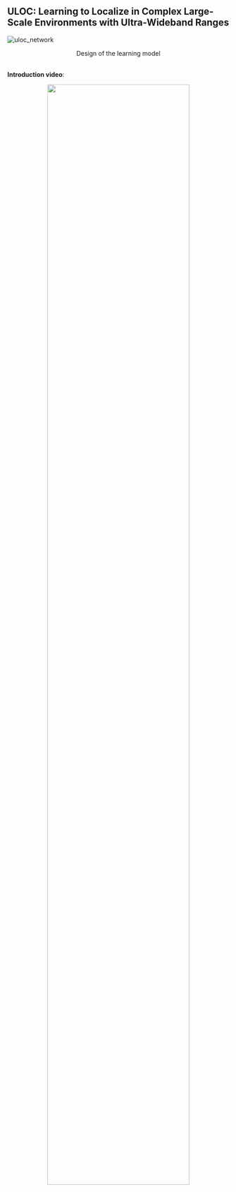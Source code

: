 ## ULOC: Learning to Localize in Complex Large-Scale Environments with Ultra-Wideband Ranges

![uloc_network](https://github.com/user-attachments/assets/e5431c4e-ac32-435a-b8ef-5349118211e6)
<div style="text-align: center;">
    Design of the learning model
</div>

<br/>

**Introduction video**:
<div align="center">
    <a href="https://youtu.be/vNIGS4iio8o" target="_blank">
    <img src="docs/uloc_thumbnail.png" width=80% />
</div>
